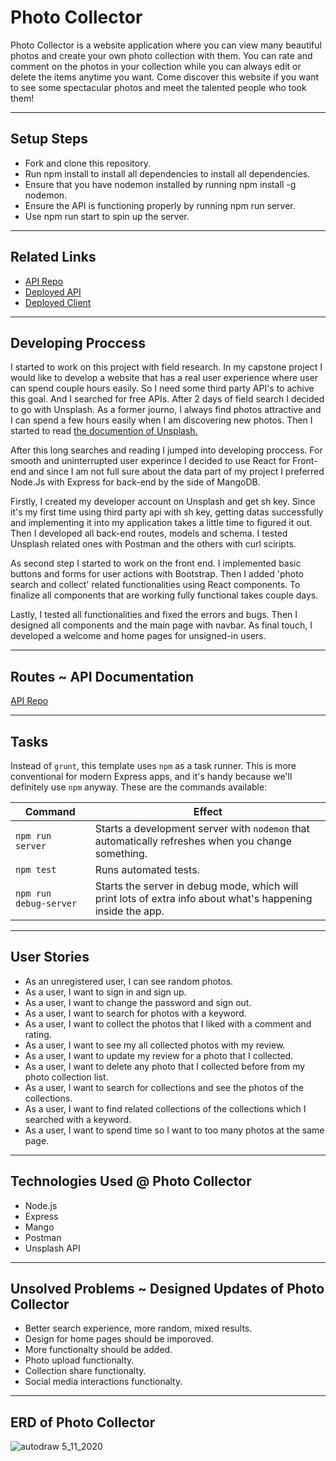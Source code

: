 # Photo Collector
Photo Collector is a website application where you can view many beautiful photos and
create your own photo collection with them. You can rate and comment on the photos in your collection while you
can always edit or delete the items anytime you want. Come discover this website if you want to see
some spectacular photos and meet the talented people who took them!

-----------------------

## Setup Steps
<ul>
 <li> Fork and clone this repository.</li>
 <li> Run npm install to install all dependencies to install all dependencies.</li>
 <li>Ensure that you have nodemon installed by running npm install -g nodemon.</li>
 <li>Ensure the API is functioning properly by running npm run server.</li>
 <li> Use npm run start to spin up the server.</li>
</ul>

-----------------------

## Related Links
<ul>
  <li><a target="_blank" rel="noopener noreferrer" href="https://github.com/ozenesat/photocollector-api">API Repo</a></li>
  <li><a target="_blank" rel="noopener noreferrer" href="https://mysterious-escarpment-32571.herokuapp.com">Deployed API</a></li>
  <li><a target="_blank" rel="noopener noreferrer" href="https://ozenesat.github.io/photo-collector-client/">Deployed Client</a></li>
</ul>

-----------------------

## Developing Proccess

I started to work on this project with field research. In my capstone project I would like to develop a website that has a real user experience where user can spend couple hours easily. So I need some third party API's to achive this goal. And I searched for free APIs. After 2 days of field search I decided to go with Unsplash. As a former journo, I always find photos attractive and I can spend a few hours easily when I am discovering new photos. Then I started to read <a target="_blank" rel="noopener noreferrer" href="https://unsplash.com/documentation"> the documention of Unsplash.</a>

After this long searches and reading I jumped into developing proccess. For smooth and uninterrupted user experince I decided to use React for Front-end and since I am not full sure about the data part of my project I preferred Node.Js with Express for back-end by the side of MangoDB.

Firstly, I created my developer account on Unsplash and get sh key. Since it's my first time using third party api with sh key, getting datas successfully and implementing it into my application takes a little time to figured it out. Then I developed all back-end routes, models and schema. I tested Unsplash related ones with Postman and the others with curl sciripts.

As second step I started to work on the front end. I implemented basic buttons and forms for user actions with Bootstrap. Then I added 'photo search and collect' related functionalities using React components. To finalize all components that are working fully functional takes couple days.

Lastly, I tested all functionalities and fixed the errors and bugs. Then I designed all components and the main page with navbar. As final touch, I developed a welcome and home pages for unsigned-in users.

-----------------------

## Routes ~ API Documentation

<a target="_blank" rel="noopener noreferrer" href="./Routes">API Repo</a>

-----------------------

## Tasks

Instead of `grunt`, this template uses `npm` as a task runner. This is more
conventional for modern Express apps, and it's handy because we'll definitely
use `npm` anyway. These are the commands available:

| Command                | Effect                                                                                                      |
|------------------------|-------------------------------------------------------------------------------------------------------------|
| `npm run server`       | Starts a development server with `nodemon` that automatically refreshes when you change something.                                                                                         |
| `npm test`             | Runs automated tests.                                                                                       |
| `npm run debug-server` | Starts the server in debug mode, which will print lots of extra info about what's happening inside the app. |

-----------------------

## User Stories
<ul>
  <li> As an unregistered user, I can see random photos.</li>
  <li> As a user, I want to sign in and sign up.</li>
  <li> As a user, I want to change the password and sign out.</li>
  <li> As a user, I want to search for photos with a keyword.</li>
  <li> As a user, I want to collect the photos that I liked with a comment and rating.</li>
  <li> As a user, I want to see my all collected photos with my review.</li>
  <li> As a user, I want to update my review for a photo that I collected.</li>
  <li> As a user, I want to delete any photo that I collected before from my photo collection list.</li>
  <li> As a user, I want to search for collections and see the photos of the collections.</li>
  <li> As a user, I want to find related collections of the collections which I searched with a keyword.</li>
  <li> As a user, I want to spend time so I want to too many photos at the same page.</li>
</ul>

-----------------------

## Technologies Used @ Photo Collector
<ul>
  <li>Node.js</li>
  <li>Express</li>
  <li>Mango</li>
  <li>Postman</li>
  <li>Unsplash API</li>
</ul>

-----------------------

## Unsolved Problems ~ Designed Updates of Photo Collector
<ul>
  <li> Better search experience, more random, mixed results.</li>
  <li> Design for home pages should be imporoved.</li>
  <li> More functionalty should be added.</li>
  <li> Photo upload functionalty.</li>
  <li> Collection share functionalty.</li>
  <li> Social media interactions functionalty.</li>
</ul>

-----------------------

## ERD of Photo Collector
![autodraw 5_11_2020](https://media.git.generalassemb.ly/user/26372/files/94c75b00-936e-11ea-9271-e96497c86b7e)
